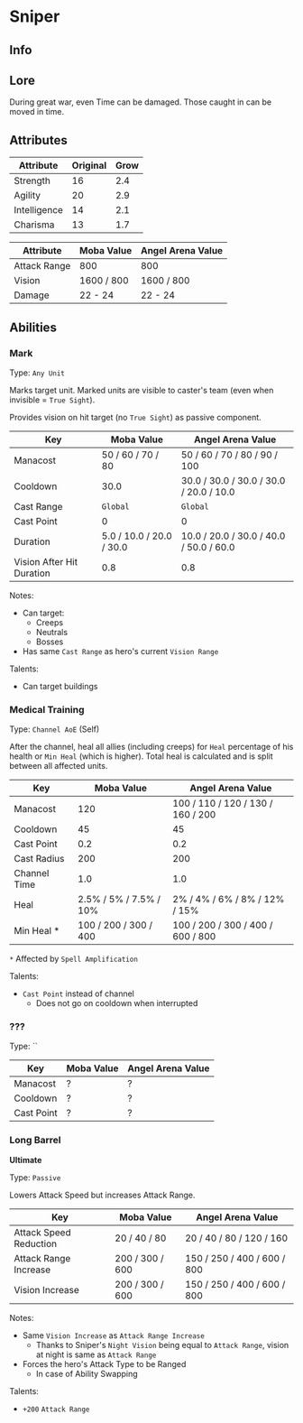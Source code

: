 # Sniper

## Info

## Lore

During great war, even Time can be damaged.
Those caught in can be moved in time.

## Attributes

|  Attribute   | Original | Grow |
|--------------|----------|------|
| Strength     |    16    | 2.4  |
| Agility      |    20    | 2.9  |
| Intelligence |    14    | 2.1  |
| Charisma     |    13    | 1.7  |


|  Attribute   | Moba Value | Angel Arena Value |
|--------------|------------|-------------------|
| Attack Range |    800     |        800        |
| Vision       | 1600 / 800 |     1600 / 800    |
| Damage       |  22 - 24   |      22 - 24      |

## Abilities

### Mark

Type: `Any Unit`

Marks target unit.
Marked units are visible to caster's team (even when invisible = `True Sight`).

Provides vision on hit target (no `True Sight`) as passive component.

| Key | Moba Value | Angel Arena Value |
|-----|------------|-------------------|
| Manacost | 50 / 60 / 70 / 80 | 50 / 60 / 70 / 80 / 90 / 100 |
| Cooldown | 30.0 | 30.0 / 30.0 / 30.0 / 30.0 / 20.0 / 10.0 |
| Cast Range | `Global` | `Global` |
| Cast Point | 0 | 0 |
| Duration | 5.0 / 10.0 / 20.0 / 30.0 | 10.0 / 20.0 / 30.0 / 40.0 / 50.0 / 60.0 |
| Vision After Hit Duration | 0.8 | 0.8 |

Notes:
- Can target:
  - Creeps
  - Neutrals
  - Bosses
- Has same `Cast Range` as hero's current `Vision Range`

Talents:
- Can target buildings


### Medical Training

Type: `Channel AoE` (Self)

After the channel, heal all allies (including creeps) for `Heal` percentage of his health or `Min Heal` (which is higher).
Total heal is calculated and is split between all affected units.

|     Key     |   Moba Value   | Angel Arena Value |
|-------------|----------------|-------------------|
| Manacost | 120 | 100 / 110 / 120 / 130 / 160 / 200 |
| Cooldown | 45 | 45 |
| Cast Point | 0.2 | 0.2 |
| Cast Radius | 200 | 200 |
| Channel Time | 1.0 | 1.0 |
| Heal | 2.5% / 5% / 7.5% / 10% | 2% / 4% / 6% / 8% / 12% / 15%  |
| Min Heal * | 100 / 200 / 300 / 400 | 100 / 200 / 300 / 400 / 600 / 800 |

`*` Affected by `Spell Amplification`

Talents:
- `Cast Point` instead of channel
  - Does not go on cooldown when interrupted

### ???

Type: ``

| Key | Moba Value | Angel Arena Value |
|-----|------------|-------------------|
| Manacost | ? | ? |
| Cooldown | ? | ? |
| Cast Point | ? | ? |

### Long Barrel
**__Ultimate__**

Type: `Passive`

Lowers Attack Speed but increases Attack Range.

|     Key     |   Moba Value   | Angel Arena Value |
|-------------|----------------|-------------------|
| Attack Speed Reduction |  20 /  40 /  80 |  20 /  40 /  80 / 120 / 160 |
| Attack Range Increase  | 200 / 300 / 600 | 150 / 250 / 400 / 600 / 800 |
| Vision Increase        | 200 / 300 / 600 | 150 / 250 / 400 / 600 / 800 |

Notes:
- Same `Vision Increase` as `Attack Range Increase`
  - Thanks to Sniper's `Night Vision` being equal to `Attack Range`, vision at night is same as `Attack Range`
- Forces the hero's Attack Type to be Ranged
  - In case of Ability Swapping
   
Talents:
- `+200` `Attack Range`
